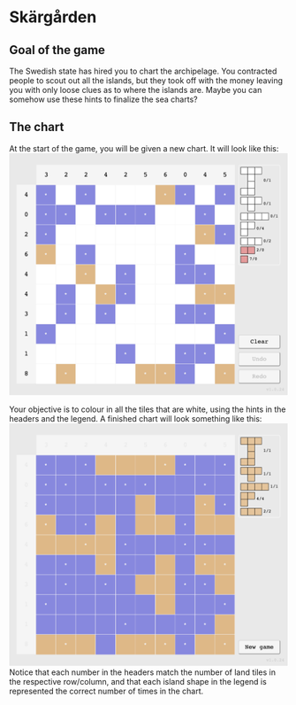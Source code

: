 # Skärgården

## Goal of the game

The Swedish state has hired you to chart the archipelage. You contracted people to scout out all the islands, but they took off with the money leaving you with only loose clues as to where the islands are. Maybe you can somehow use these hints to finalize the sea charts?

## The chart

At the start of the game, you will be given a new chart. It will look like this:
![Picture of the initial state of the chart](images/new-game.png "New game")

Your objective is to colour in all the tiles that are white, using the hints in the headers and the legend. A finished chart will look something like this:
![Picture of the finished chart](images/completed-game.png "Finished chart")
Notice that each number in the headers match the number of land tiles in the respective row/column, and that each island shape in the legend is represented the correct number of times in the chart.